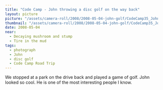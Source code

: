 ```yaml
---
title: "Code Camp - John throwing a disc golf on the way back"
layout: picture
picture: "/assets/camera-roll/2008/2008-05-04-john-golf/CodeCamp35_JohnGolf.jpg"
thumbnail: "/assets/camera-roll/2008/2008-05-04-john-golf/CodeCamp35_JohnGolf-thumbnail.jpg"
date: 2008-05-04
near:
  - Decaying mushroom and stump
  - Tire in the mud
tags:
  - photograph
  - John
  - disc golf
  - Code Camp Road Trip
---
```

We stopped at a park on the drive back and played a game of golf. John looked so cool. He is one of the most interesting people I know.